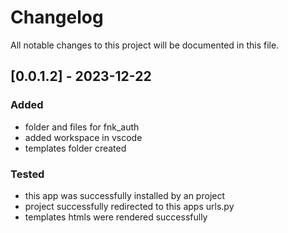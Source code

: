 # Changelog

All notable changes to this project will be documented in this file.

## [0.0.1.2] - 2023-12-22

### Added

- folder and files for fnk_auth
- added workspace in vscode
- templates folder created

### Tested

- this app was successfully installed by an project
- project successfully redirected to this apps urls.py
- templates htmls were rendered successfully
